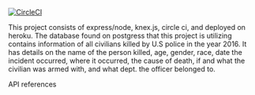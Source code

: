 [![CircleCI](https://circleci.com/gh/cjorda15/brob/tree/master.svg?style=svg)](https://circleci.com/gh/cjorda15/brob/tree/master)

This project consists of express/node, knex.js, circle ci, and deployed on heroku. The database found on postgress that this project is utilizing contains information of all civilians killed by U.S police in the year 2016. It has details on the name of the person killed, age, gender, race, date the incident occurred, where it occurred, the cause of death, if and what the civilian was armed with, and what dept. the officer belonged to.

API references
